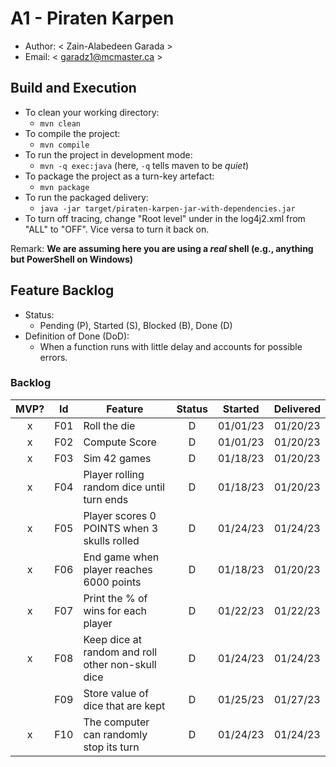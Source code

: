 # A1 - Piraten Karpen

  * Author: < Zain-Alabedeen Garada >
  * Email: < garadz1@mcmaster.ca >

## Build and Execution

  * To clean your working directory:
    * `mvn clean`
  * To compile the project:
    * `mvn compile`
  * To run the project in development mode:
    * `mvn -q exec:java` (here, `-q` tells maven to be _quiet_)
  * To package the project as a turn-key artefact:
    * `mvn package`
  * To run the packaged delivery:
    * `java -jar target/piraten-karpen-jar-with-dependencies.jar` 
  * To turn off tracing, change "Root level" under <Loggers> in the log4j2.xml from "ALL" to "OFF". Vice versa to turn it back on.

Remark: **We are assuming here you are using a _real_ shell (e.g., anything but PowerShell on Windows)**

## Feature Backlog

 * Status: 
   * Pending (P), Started (S), Blocked (B), Done (D)
 * Definition of Done (DoD):
   * When a function runs with little delay and accounts for possible errors.

### Backlog 

| MVP? | Id  | Feature  | Status  |  Started  | Delivered |
| :-:  |:-:  |---       | :-:     | :-:       | :-:       |
| x   | F01 | Roll the die |  D | 01/01/23 | 01/20/23 |
| x   | F02 | Compute Score |  D | 01/01/23 | 01/20/23 |
| x   | F03 | Sim 42 games  |  D  |  01/18/23 | 01/20/23 |
| x   | F04 | Player rolling random dice until turn ends |  D  | 01/18/23 | 01/20/23 |
| x   | F05 | Player scores 0 POINTS when 3 skulls rolled |  D  | 01/24/23 | 01/24/23 |
| x   | F06 | End game when player reaches 6000 points |  D  | 01/18/23 | 01/20/23 |
| x   | F07 | Print the % of wins for each player | D | 01/22/23 | 01/22/23 |
| x   | F08 | Keep dice at random and roll other non-skull dice | D | 01/24/23 | 01/24/23 |
|     | F09 | Store value of dice that are kept | D | 01/25/23 |  01/27/23  |
| x   | F10 | The computer can randomly stop its turn | D | 01/24/23 | 01/24/23 |